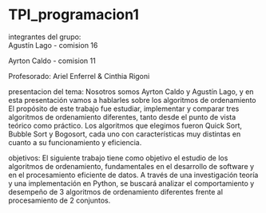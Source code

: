 # TPI_programacion1
integrantes del grupo:   
Agustín Lago - comision 16

Ayrton Caldo - comision 11

Profesorado: Ariel Enferrel & Cinthia Rigoni

presentacion del tema:
Nosotros somos Ayrton Caldo y Agustín Lago, y en esta presentación vamos a hablarles sobre los algoritmos de ordenamiento El propósito de este trabajo fue estudiar, implementar y comparar tres algoritmos de ordenamiento diferentes, tanto desde el punto de vista teórico como práctico. Los algoritmos que elegimos fueron Quick Sort, Bubble Sort y Bogosort, cada uno con características muy distintas en cuanto a su funcionamiento y eficiencia.

objetivos:
El siguiente trabajo tiene como objetivo el estudio de los algoritmos de ordenamiento, fundamentales en el desarrollo de software y en el procesamiento eficiente de datos. A través de una investigación teoría y una implementación en Python, se buscará analizar el comportamiento y desempeño de 3 algoritmos de ordenamiento diferentes frente al procesamiento de 2 conjuntos. 


